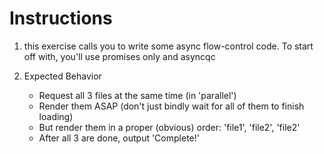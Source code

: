 # Instructions

1. this exercise calls you to write some async flow-control code. To start off with, you'll use promises only and asyncqc

2. Expected Behavior
    - Request all 3 files at the same time (in 'parallel')
    - Render them ASAP (don't just bindly wait for all of them to finish loading)
    - But render them in a proper (obvious) order: 'file1', 'file2', 'file2'
    - After all 3 are done, output 'Complete!'